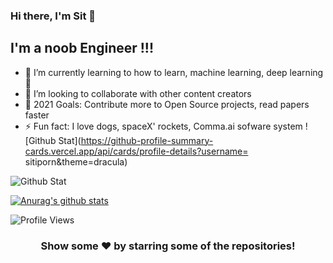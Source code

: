 ### Hi there, I'm Sit  👋 



## I'm a noob Engineer !!! 


- 🌱 I’m currently learning to how to learn, machine learning, deep learning 🤣
- 👯 I’m looking to collaborate with other content creators
- 🥅 2021 Goals: Contribute more to Open Source projects, read papers faster
- ⚡ Fun fact: I love dogs, spaceX' rockets, Comma.ai sofware system
![Github Stat](https://github-profile-summary-cards.vercel.app/api/cards/profile-details?username=
sitiporn&theme=dracula)

![Github Stat](https://github-profile-summary-cards.vercel.app/api/cards/profile-details?username=sitiporn&theme=dracula)

[![Anurag's github stats](https://github-readme-stats.vercel.app/api?username=sitiporn&count_private=true&show_icons=true&theme=tokyonight)](https://github.com/anuraghazra/github-readme-stats)

<!--START_SECTION:waka-->
![Profile Views](http://img.shields.io/badge/Profile%20Views-20-blue)


<div align="center">

### Show some ❤️ by starring some of the repositories!

</div>

